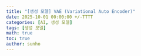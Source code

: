 ```yaml
---
title: "[생성 모델] VAE (Variational Auto Encoder)"
date: 2025-10-01 00:00:00 +/-TTTT
categories: [AI, 생성 모델]
tags: [생성 모델]
math: true
toc: true
author: sunho
---
```


## 

